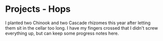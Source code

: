 # Projects - Hops

I planted two Chinook and two Cascade rhizomes this year after letting them sit in the cellar too long. I have my fingers crossed that I didn't screw everything up, but can keep some progress notes here.
